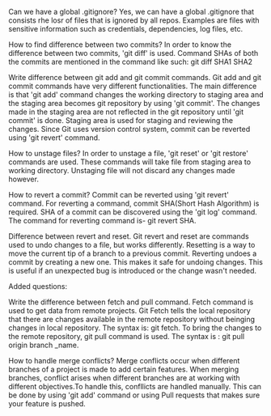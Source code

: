 Can we have a global .gitignore?
Yes, we can have a global .gitignore that consists rhe losr of files that is ignored by all repos. Examples are files with sensitive information such as credentials, dependencies, log files, etc.


How to find difference between two commits?
In order to know the difference between two commits, 'git diff' is used. Command SHAs of both the commits are mentioned in the command like such: git diff SHA1 SHA2


Write difference between git add and git commit commands.
Git add and git commit commands have very different functionalities.
The main difference is that 'git add' command changes the working directory to staging area and the staging area becomes git repository by using 'git commit'. The changes made in the staging area are not reflected in the git repository until 'git commit' is done. Staging area is used for staging and reviewing the changes. 
Since Git uses version control system, commit can be reverted using 'git revert' command.


How to unstage files?
In order to unstage a file, 'git reset' or 'git restore' commands are used. These commands will take file from staging area to working directory. Unstaging file will not discard any changes made however. 


How to revert a commit?
Commit can be reverted using 'git revert' command. For reverting a command, commit SHA(Short Hash Algorithm) is required. SHA of a commit can be discovered using the 'git log' command. The command for reverting command is- git revert SHA.


Difference between revert and reset.
Git revert and reset are commands used to undo changes to a file, but works differently. Resetting is a way to move the current tip of a branch to a previous commit. Reverting undoes a commit by creating a new one. This makes it safe for undoing changes. This is useful if an unexpected bug is introduced or the change wasn't needed.


Added questions:

Write the difference between fetch and pull command.
Fetch command is used to get data from remote projects. Git Fetch tells the local repository that there are changes available in the remote repository without beinging changes in local repository. The syntax is: git fetch.
To bring the changes to the remote repository, git pull command is used. The syntax is : git pull origin branch
_name.


How to handle merge conflicts?
Merge conflicts occur when different branches of a project is made to add certain features. When merging branches, conflict arises when different branches are at working with different objectives.To handle this, confllicts are handled manually. This can be done by using 'git add' command or using Pull requests that makes sure your feature is pushed. 